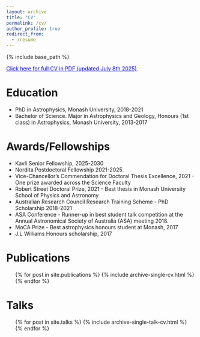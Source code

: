 ```yaml
---
layout: archive
title: "CV"
permalink: /cv/
author_profile: true
redirect_from:
  - /resume
---
```


{% include base_path %}

<a href="https://nikhil-sarin.github.io/files/nikhil_cv.pdf" style="color: blue; text-decoration: underline;text-decoration-style: dotted;">Click here for full CV in PDF (updated July 8th 2025)</a>.

Education
======
* PhD in Astrophysics, Monash University, 2018-2021
* Bachelor of Science. Major in Astrophysics and Geology, Honours (1st class) in Astrophysics, Monash University, 2013-2017

Awards/Fellowships
======
* Kavli Senior Fellowship, 2025-2030
* Nordita Postdoctoral Fellowship 2021-2025.
* Vice-Chancellor’s Commendation for Doctoral Thesis Excellence, 2021 - One prize awarded across the Science Faculty
* Robert Street Doctoral Prize, 2021 - Best thesis in Monash University School of Physics and Astronomy
* Australian Research Council Research Training Scheme - PhD Scholarship 2018-2021
* ASA Conference - Runner-up in best student talk competition at the Annual Astronomical Society of Australia (ASA) meeting 2018.
* MoCA Prize - Best astrophysics honours student at Monash, 2017
* J.L Williams Honours scholarship, 2017

Publications
======
  <ul>{% for post in site.publications %}
    {% include archive-single-cv.html %}
  {% endfor %}</ul>

Talks
======
  <ul>{% for post in site.talks %}
    {% include archive-single-talk-cv.html %}
  {% endfor %}</ul>

